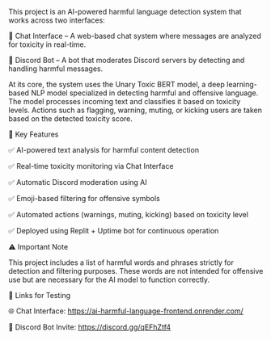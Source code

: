 This project is an AI-powered harmful language detection system that works across two interfaces:

🔹 Chat Interface – A web-based chat system where messages are analyzed for toxicity in real-time.

🔹 Discord Bot – A bot that moderates Discord servers by detecting and handling harmful messages.

At its core, the system uses the Unary Toxic BERT model, a deep learning-based NLP model specialized in detecting harmful and offensive language. The model processes incoming text and classifies it based on toxicity levels. Actions such as flagging, warning, muting, or kicking users are taken based on the detected toxicity score.

🚀 Key Features

✅ AI-powered text analysis for harmful content detection

✅ Real-time toxicity monitoring via Chat Interface  

✅ Automatic Discord moderation using AI 

✅ Emoji-based filtering for offensive symbols

✅ Automated actions (warnings, muting, kicking) based on toxicity level

✅ Deployed using Replit + Uptime bot for continuous operation



⚠️ Important Note

This project includes a list of harmful words and phrases strictly for detection and filtering purposes. These words are not intended for offensive use but are necessary for the AI model to function correctly.

🔗 Links for Testing

🌐 Chat Interface: https://ai-harmful-language-frontend.onrender.com/

🤖 Discord Bot Invite: https://discord.gg/qEFhZtf4
